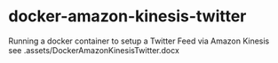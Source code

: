 # docker-amazon-kinesis-twitter

Running a docker container to setup a Twitter Feed via Amazon Kinesis  
see .assets/DockerAmazonKinesisTwitter.docx
